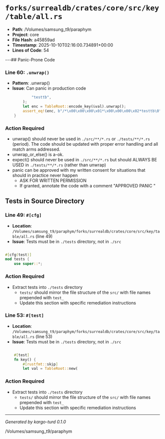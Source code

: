 # `forks/surrealdb/crates/core/src/key/table/all.rs`

- **Path**: /Volumes/samsung_t9/paraphym
- **Project**: core
- **File Hash**: a45859ad  
- **Timestamp**: 2025-10-10T02:16:00.734891+00:00  
- **Lines of Code**: 54

---## Panic-Prone Code


### Line 60: `.unwrap()`

- **Pattern**: .unwrap()
- **Issue**: Can panic in production code

```rust
			"testtb",
		);
		let enc = TableRoot::encode_key(&val).unwrap();
		assert_eq!(enc, b"/*\x00\x00\x00\x01*\x00\x00\x00\x02*testtb\0");
	}
```

### Action Required

- unwrap() should never be used in `./src/**/*.rs` or `./tests/**/*.rs` (period). The code should be updated with proper error handling and all match arms addressed.
- unwrap_or_else() is a-ok. 
- expect() should never be used in `./src/**/*.rs` but should ALWAYS BE USED in `./tests/**/*.rs` (rather than unwrap)
- panic can be approved with my written consent for situations that should in practice never happen  
  - ASK FOR WRITTEN PERMISSION
  - If granted, annotate the code with a comment "APPROVED PANIC "

## Tests in Source Directory


### Line 49: `#[cfg]`

- **Location**: `/Volumes/samsung_t9/paraphym/forks/surrealdb/crates/core/src/key/table/all.rs` (line 49)
- **Issue**: Tests must be in `./tests` directory, not in `./src`

```rust

#[cfg(test)]
mod tests {
	use super::*;

```

### Action Required

- Extract tests into `./tests` directory
  - `tests/` should mirror the file structure of the `src/` with file names prepended with `test_`
  - Update this section with specific remediation instructions
  


### Line 53: `#[test]`

- **Location**: `/Volumes/samsung_t9/paraphym/forks/surrealdb/crates/core/src/key/table/all.rs` (line 53)
- **Issue**: Tests must be in `./tests` directory, not in `./src`

```rust

	#[test]
	fn key() {
		#[rustfmt::skip]
		let val = TableRoot::new(
```

### Action Required

- Extract tests into `./tests` directory
  - `tests/` should mirror the file structure of the `src/` with file names prepended with `test_`
  - Update this section with specific remediation instructions
  

---

*Generated by kargo-turd 0.1.0*

/Volumes/samsung_t9/paraphym
